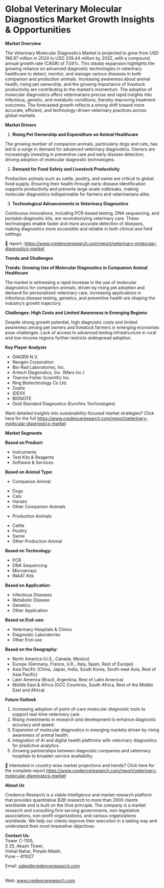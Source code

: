 # Global Veterinary Molecular Diagnostics Market Growth Insights & Opportunities


<p><strong>Market Overview</strong></p>
<p>The Veterinary Molecular Diagnostics Market is projected to grow from USD 196.97 million in 2024 to USD 339.44 million by 2032, with a compound annual growth rate (CAGR) of 7.04%. This steady expansion highlights the growing reliance on advanced diagnostic technologies in veterinary healthcare to detect, monitor, and manage various diseases in both companion and production animals. Increasing awareness about animal health, rising pet ownership, and the growing importance of livestock productivity are contributing to the market&rsquo;s momentum. The adoption of molecular diagnostics offers veterinarians precise and rapid insights into infectious, genetic, and metabolic conditions, thereby improving treatment outcomes. The forecasted growth reflects a strong shift toward more accurate, efficient, and technology-driven veterinary practices across global markets.</p>
<p><strong>Market Drivers</strong></p>
<ol>
<li><strong> Rising Pet Ownership and Expenditure on Animal Healthcare</strong></li>
</ol>
<p>The growing number of companion animals, particularly dogs and cats, has led to a surge in demand for advanced veterinary diagnostics. Owners are increasingly investing in preventive care and early disease detection, driving adoption of molecular diagnostic technologies.</p>
<ol start="2">
<li><strong> Demand for Food Safety and Livestock Productivity</strong></li>
</ol>
<p>Production animals such as cattle, poultry, and swine are critical to global food supply. Ensuring their health through early disease identification supports productivity and prevents large-scale outbreaks, making molecular diagnostics indispensable for farmers and veterinarians alike.</p>
<ol start="3">
<li><strong> Technological Advancements in Veterinary Diagnostics</strong></li>
</ol>
<p>Continuous innovations, including PCR-based testing, DNA sequencing, and portable diagnostic kits, are revolutionizing veterinary care. These technologies enable faster and more accurate detection of diseases, making diagnostics more accessible and reliable in both clinical and field settings.</p>
<p>📌 report.-<a href="https://www.credenceresearch.com/report/veterinary-molecular-diagnostics-market">https://www.credenceresearch.com/report/veterinary-molecular-diagnostics-market</a></p>
<p><strong>Trends and Challenges</strong></p>
<p><strong>Trends: Growing Use of Molecular Diagnostics in Companion Animal Healthcare</strong></p>
<p>The market is witnessing a rapid increase in the use of molecular diagnostics for companion animals, driven by rising pet adoption and demand for personalized veterinary care. Increasing applications in infectious disease testing, genetics, and preventive health are shaping the industry&rsquo;s growth trajectory.</p>
<p><strong>Challenges: High Costs and Limited Awareness in Emerging Regions</strong></p>
<p>Despite strong growth potential, high diagnostic costs and limited awareness among pet owners and livestock farmers in emerging economies pose challenges. Lack of access to advanced testing infrastructure in rural and low-income regions further restricts widespread adoption.</p>
<p><strong>Key Player Analysis</strong></p>
<ul>
<li>QIAGEN N.V.</li>
<li>Neogen Corporation</li>
<li>Bio-Rad Laboratories, Inc.</li>
<li>Antech Diagnostics, Inc. (Mars Inc.)</li>
<li>Thermo Fisher Scientific Inc.</li>
<li>Ring Biotechnology Co Ltd.</li>
<li>Zoetis</li>
<li>IDEXX</li>
<li>BIONOTE</li>
<li>Gold Standard Diagnostics (Eurofins Technologies)</li>
</ul>
<p>Want detailed insights into sustainability-focused market strategies? Click here for the full <a href="https://www.credenceresearch.com/report/veterinary-molecular-diagnostics-market">https://www.credenceresearch.com/report/veterinary-molecular-diagnostics-market</a></p>
<p><strong>Market Segments</strong></p>
<p><strong>Based on Product:</strong></p>
<ul>
<li>Instruments</li>
<li>Test Kits &amp; Reagents</li>
<li>Software &amp; Services</li>
</ul>
<p><strong>Based on Animal Type:</strong></p>
<ul>
<li>Companion Animal</li>
</ul>
<ul>
<li>Dogs</li>
<li>Cats</li>
<li>Horses</li>
<li>Other Companion Animals</li>
</ul>
<ul>
<li>Production Animals</li>
</ul>
<ul>
<li>Cattle</li>
<li>Poultry</li>
<li>Swine</li>
<li>Other Production Animal</li>
</ul>
<p><strong>Based on Technology:</strong></p>
<ul>
<li>PCR</li>
<li>DNA Sequencing</li>
<li>Microarrays</li>
<li>INAAT Kits</li>
</ul>
<p><strong>Based on Application:</strong></p>
<ul>
<li>Infectious Diseases</li>
<li>Metabolic Disease</li>
<li>Genetics</li>
<li>Other Application</li>
</ul>
<p><strong>Based on End-use:</strong></p>
<ul>
<li>Veterinary Hospitals &amp; Clinics</li>
<li>Diagnostic Laboratories</li>
<li>Other End-use</li>
</ul>
<p><strong>Based on the Geography:</strong></p>
<ul>
<li>North America (U.S., Canada, Mexico)</li>
<li>Europe (Germany, France, U.K., Italy, Spain, Rest of Europe)</li>
<li>Asia Pacific (China, Japan, India, South Korea, South-east Asia, Rest of Asia Pacific)</li>
<li>Latin America (Brazil, Argentina, Rest of Latin America)</li>
<li>Middle East &amp; Africa (GCC Countries, South Africa, Rest of the Middle East and Africa)</li>
</ul>
<p><strong>Future Outlook</strong></p>
<ol>
<li>Increasing adoption of point-of-care molecular diagnostic tools to support real-time veterinary care.</li>
<li>Rising investments in research and development to enhance diagnostic accuracy and speed.</li>
<li>Expansion of molecular diagnostics in emerging markets driven by rising awareness of animal health.</li>
<li>Integration of AI and digital health platforms with veterinary diagnostics for predictive analytics.</li>
<li>Growing partnerships between diagnostic companies and veterinary hospitals to broaden service availability.</li>
</ol>
<p>📌 Interested in country-wise market projections and trends? Click here for the complete report.<a href="https://www.credenceresearch.com/report/veterinary-molecular-diagnostics-market">https://www.credenceresearch.com/report/veterinary-molecular-diagnostics-market</a></p>
<p><strong>About Us</strong></p>
<p>Credence Research is a viable intelligence and market research platform that provides quantitative B2B research to more than 2000 clients worldwide and is built on the Give principle. The company is a market research and consulting firm serving governments, non-legislative associations, non-profit organizations, and various organizations worldwide. We help our clients improve their execution in a lasting way and understand their most imperative objectives.</p>
<p><strong>Contact Us:</strong><br /> Tower C-1105,<br /> S 25, Akash Tower,<br /> Vishal Nahar, Pimple Nilakh,<br /> Pune &ndash; 411027</p>
<p>Email: <a href="mailto:sales@credenceresearch.com">sales@credenceresearch.com</a></p>
<p><br /> Web: <a href="http://www.credenceresearch.com">www.credenceresearch.com</a></p>
